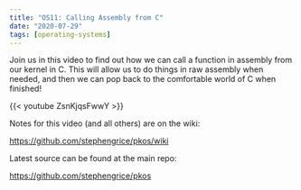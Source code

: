 ```yaml
---
title: "OS11: Calling Assembly from C"
date: "2020-07-29"
tags: [operating-systems]
---
```


Join us in this video to find out how we can call a function in assembly from our kernel in C. This will allow us to do things in raw assembly when needed, and then we can pop back to the comfortable world of C when finished!

<!--truncate-->

{{< youtube ZsnKjqsFwwY >}}

Notes for this video (and all others) are on the wiki:

<https://github.com/stephengrice/pkos/wiki>

Latest source can be found at the main repo:

<https://github.com/stephengrice/pkos>
